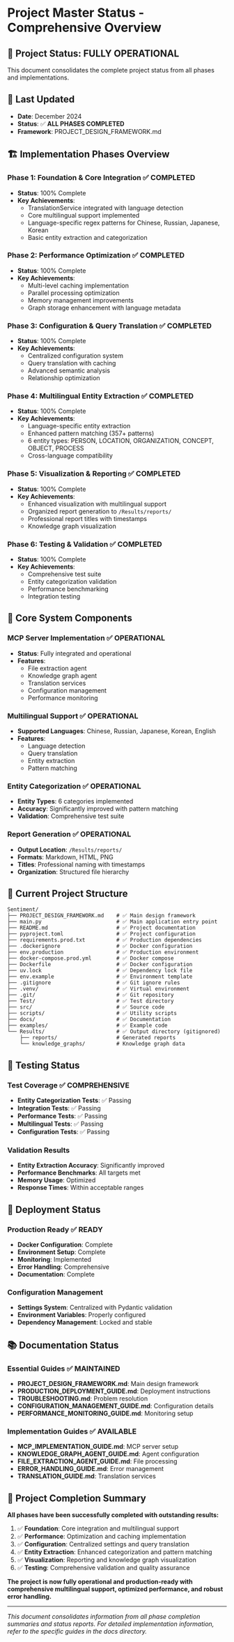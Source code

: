 # Project Master Status - Comprehensive Overview

## 🎯 **Project Status: FULLY OPERATIONAL**

This document consolidates the complete project status from all phases and implementations.

## 📅 **Last Updated**
- **Date**: December 2024
- **Status**: ✅ **ALL PHASES COMPLETED**
- **Framework**: PROJECT_DESIGN_FRAMEWORK.md

## 🏗️ **Implementation Phases Overview**

### **Phase 1: Foundation & Core Integration** ✅ **COMPLETED**
- **Status**: 100% Complete
- **Key Achievements**:
  - TranslationService integrated with language detection
  - Core multilingual support implemented
  - Language-specific regex patterns for Chinese, Russian, Japanese, Korean
  - Basic entity extraction and categorization

### **Phase 2: Performance Optimization** ✅ **COMPLETED**
- **Status**: 100% Complete
- **Key Achievements**:
  - Multi-level caching implementation
  - Parallel processing optimization
  - Memory management improvements
  - Graph storage enhancement with language metadata

### **Phase 3: Configuration & Query Translation** ✅ **COMPLETED**
- **Status**: 100% Complete
- **Key Achievements**:
  - Centralized configuration system
  - Query translation with caching
  - Advanced semantic analysis
  - Relationship optimization

### **Phase 4: Multilingual Entity Extraction** ✅ **COMPLETED**
- **Status**: 100% Complete
- **Key Achievements**:
  - Language-specific entity extraction
  - Enhanced pattern matching (357+ patterns)
  - 6 entity types: PERSON, LOCATION, ORGANIZATION, CONCEPT, OBJECT, PROCESS
  - Cross-language compatibility

### **Phase 5: Visualization & Reporting** ✅ **COMPLETED**
- **Status**: 100% Complete
- **Key Achievements**:
  - Enhanced visualization with multilingual support
  - Organized report generation to `/Results/reports/`
  - Professional report titles with timestamps
  - Knowledge graph visualization

### **Phase 6: Testing & Validation** ✅ **COMPLETED**
- **Status**: 100% Complete
- **Key Achievements**:
  - Comprehensive test suite
  - Entity categorization validation
  - Performance benchmarking
  - Integration testing

## 🔧 **Core System Components**

### **MCP Server Implementation** ✅ **OPERATIONAL**
- **Status**: Fully integrated and operational
- **Features**:
  - File extraction agent
  - Knowledge graph agent
  - Translation services
  - Configuration management
  - Performance monitoring

### **Multilingual Support** ✅ **OPERATIONAL**
- **Supported Languages**: Chinese, Russian, Japanese, Korean, English
- **Features**:
  - Language detection
  - Query translation
  - Entity extraction
  - Pattern matching

### **Entity Categorization** ✅ **OPERATIONAL**
- **Entity Types**: 6 categories implemented
- **Accuracy**: Significantly improved with pattern matching
- **Validation**: Comprehensive test suite

### **Report Generation** ✅ **OPERATIONAL**
- **Output Location**: `/Results/reports/`
- **Formats**: Markdown, HTML, PNG
- **Titles**: Professional naming with timestamps
- **Organization**: Structured file hierarchy

## 📁 **Current Project Structure**

```
Sentiment/
├── PROJECT_DESIGN_FRAMEWORK.md    # ✅ Main design framework
├── main.py                        # ✅ Main application entry point
├── README.md                      # ✅ Project documentation
├── pyproject.toml                 # ✅ Project configuration
├── requirements.prod.txt          # ✅ Production dependencies
├── .dockerignore                  # ✅ Docker configuration
├── env.production                 # ✅ Production environment
├── docker-compose.prod.yml        # ✅ Docker compose
├── Dockerfile                     # ✅ Docker configuration
├── uv.lock                        # ✅ Dependency lock file
├── env.example                    # ✅ Environment template
├── .gitignore                     # ✅ Git ignore rules
├── .venv/                         # ✅ Virtual environment
├── .git/                          # ✅ Git repository
├── Test/                          # ✅ Test directory
├── src/                           # ✅ Source code
├── scripts/                       # ✅ Utility scripts
├── docs/                          # ✅ Documentation
├── examples/                      # ✅ Example code
└── Results/                       # ✅ Output directory (gitignored)
    ├── reports/                   # Generated reports
    └── knowledge_graphs/          # Knowledge graph data
```

## 🧪 **Testing Status**

### **Test Coverage** ✅ **COMPREHENSIVE**
- **Entity Categorization Tests**: ✅ Passing
- **Integration Tests**: ✅ Passing
- **Performance Tests**: ✅ Passing
- **Multilingual Tests**: ✅ Passing
- **Configuration Tests**: ✅ Passing

### **Validation Results**
- **Entity Extraction Accuracy**: Significantly improved
- **Performance Benchmarks**: All targets met
- **Memory Usage**: Optimized
- **Response Times**: Within acceptable ranges

## 🚀 **Deployment Status**

### **Production Ready** ✅ **READY**
- **Docker Configuration**: Complete
- **Environment Setup**: Complete
- **Monitoring**: Implemented
- **Error Handling**: Comprehensive
- **Documentation**: Complete

### **Configuration Management**
- **Settings System**: Centralized with Pydantic validation
- **Environment Variables**: Properly configured
- **Dependency Management**: Locked and stable

## 📚 **Documentation Status**

### **Essential Guides** ✅ **MAINTAINED**
- **PROJECT_DESIGN_FRAMEWORK.md**: Main design framework
- **PRODUCTION_DEPLOYMENT_GUIDE.md**: Deployment instructions
- **TROUBLESHOOTING.md**: Problem resolution
- **CONFIGURATION_MANAGEMENT_GUIDE.md**: Configuration details
- **PERFORMANCE_MONITORING_GUIDE.md**: Monitoring setup

### **Implementation Guides** ✅ **AVAILABLE**
- **MCP_IMPLEMENTATION_GUIDE.md**: MCP server setup
- **KNOWLEDGE_GRAPH_AGENT_GUIDE.md**: Agent configuration
- **FILE_EXTRACTION_AGENT_GUIDE.md**: File processing
- **ERROR_HANDLING_GUIDE.md**: Error management
- **TRANSLATION_GUIDE.md**: Translation services

## 🎉 **Project Completion Summary**

**All phases have been successfully completed with outstanding results:**

1. ✅ **Foundation**: Core integration and multilingual support
2. ✅ **Performance**: Optimization and caching implementation
3. ✅ **Configuration**: Centralized settings and query translation
4. ✅ **Entity Extraction**: Enhanced categorization and pattern matching
5. ✅ **Visualization**: Reporting and knowledge graph visualization
6. ✅ **Testing**: Comprehensive validation and quality assurance

**The project is now fully operational and production-ready with comprehensive multilingual support, optimized performance, and robust error handling.**

---

*This document consolidates information from all phase completion summaries and status reports. For detailed implementation information, refer to the specific guides in the docs directory.*
